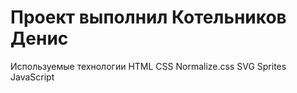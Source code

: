 # Проект выполнил Котельников Денис

Используемые технологии
HTML
CSS
Normalize.css
SVG Sprites
JavaScript
